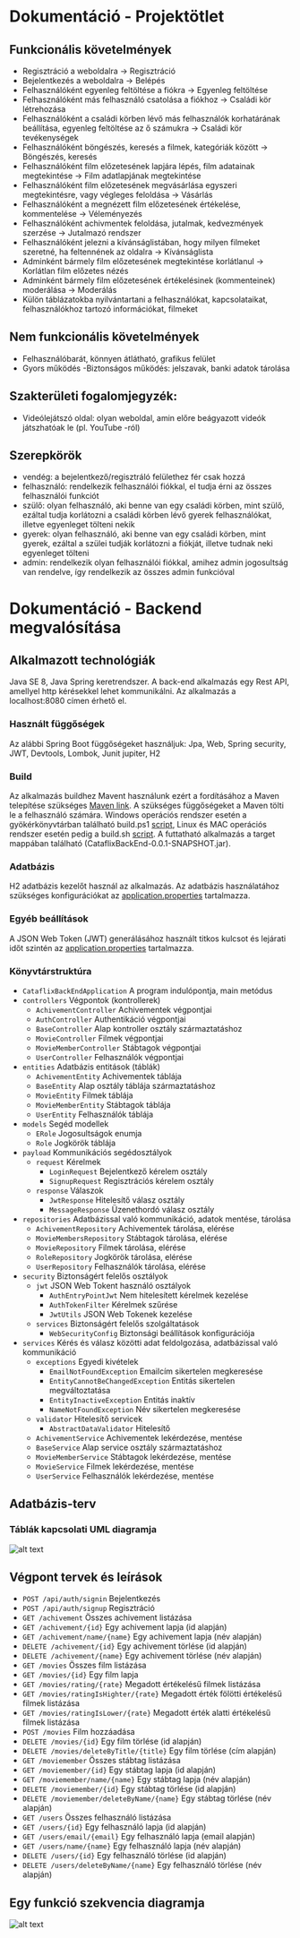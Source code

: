 # Dokumentáció - Projektötlet

## Funkcionális követelmények 
* Regisztráció a weboldalra -> Regisztráció 
* Bejelentkezés a weboldalra -> Belépés 
* Felhasználóként egyenleg feltöltése a fiókra -> Egyenleg feltöltése 
* Felhasználóként más felhasználó csatolása a fiókhoz -> Családi kör létrehozása 
* Felhasználóként a családi körben lévő más felhasználók korhatárának beállítása, egyenleg feltöltése az ő számukra -> Családi kör tevékenységek 
* Felhasználóként böngészés, keresés a filmek, kategóriák között -> Böngészés, keresés 
* Felhasználóként film előzetesének lapjára lépés, film adatainak megtekintése -> Film adatlapjának megtekintése 
* Felhasználóként film előzetesének megvásárlása egyszeri megtekintésre, vagy végleges feloldása -> Vásárlás 
* Felhasználóként a megnézett film előzetesének értékelése, kommentelése -> Véleményezés 
* Felhasználóként achivmentek feloldása, jutalmak, kedvezmények szerzése -> Jutalmazó rendszer 
* Felhasználóként jelezni a kívánságlistában, hogy milyen filmeket szeretné, ha feltennének az oldalra -> Kívánságlista 
* Adminként bármely film előzetesének megtekintése korlátlanul -> Korlátlan film előzetes nézés 
* Adminként bármely film előzetesének értékelésinek (kommenteinek) moderálása -> Moderálás 
* Külön táblázatokba nyilvántartani a felhasználókat, kapcsolataikat, felhasználókhoz tartozó információkat, filmeket

## Nem funkcionális követelmények 
* Felhasználóbarát, könnyen átlátható, grafikus felület 
* Gyors működés -Biztonságos működés: jelszavak, banki adatok tárolása

## Szakterületi fogalomjegyzék: 
* Videólejátszó oldal: olyan weboldal, amin előre beágyazott videók játszhatóak le (pl. YouTube -ról)

## Szerepkörök 
* vendég: a bejelentkező/regisztráló felülethez fér csak hozzá 
* felhasználó: rendelkezik felhasználói fiókkal, el tudja érni az összes felhasználói funkciót 
* szülő: olyan felhasználó, aki benne van egy családi körben, mint szülő, ezáltal tudja korlátozni a családi körben lévő gyerek felhasználókat, illetve egyenleget tölteni nekik 
* gyerek: olyan felhasználó, aki benne van egy családi körben, mint gyerek, ezáltal a szülei tudják korlátozni a fiókját, illetve tudnak neki egyenleget tölteni 
* admin: rendelkezik olyan felhasználói fiókkal, amihez admin jogosultság van rendelve, így rendelkezik az összes admin funkcióval

# Dokumentáció - Backend megvalósítása

## Alkalmazott technológiák
Java SE 8, Java Spring keretrendszer. A back-end alkalmazás egy Rest API, amellyel http kérésekkel lehet kommunikálni. Az alkalmazás a localhost:8080 címen érhető el.

### Használt függőségek
Az alábbi Spring Boot függőségeket használjuk: Jpa, Web, Spring security, JWT, Devtools, Lombok, Junit jupiter, H2

### Build
Az alkalmazás buildhez Mavent használunk ezért a fordításához a Maven telepítése szükséges [Maven link](https://maven.apache.org/download.cgi).
A szükséges függőségeket a Maven tölti le a felhasználó számára. Windows operációs rendszer esetén a gyökérkönyvtárban található build.ps1 [script](build.ps1), 
Linux és MAC operációs rendszer esetén pedig a build.sh [script](build.sh).
A futtatható alkalmazás a target mappában található (CataflixBackEnd-0.0.1-SNAPSHOT.jar).

### Adatbázis
H2 adatbázis kezelőt használ az alkalmazás.
Az adatbázis használatához szükséges konfigurációkat az [application.properties](src/main/resources/application.properties) tartalmazza.

### Egyéb beállítások
A JSON Web Token (JWT) generálásához használt titkos kulcsot és lejárati időt szintén az [application.properties](src/main/resources/application.properties) tartalmazza.

### Könyvtárstruktúra
* `CataflixBackEndApplication` A program indulópontja, main metódus
* `controllers` Végpontok (kontrollerek)
	* `AchivementController` Achivementek végpontjai
	* `AuthController` Authentikáció végpontjai
	* `BaseController` Alap kontroller osztály származtatáshoz
	* `MovieController` Filmek végpontjai
	* `MovieMemberController` Stábtagok végpontjai
	* `UserController` Felhasználók végpontjai
* `entities` Adatbázis entitások (táblák)
	* `AchivementEntity` Achivementek táblája
	* `BaseEntity` Alap osztály táblája származtatáshoz
	* `MovieEntity` Filmek táblája
	* `MovieMemberEntity` Stábtagok táblája
	* `UserEntity` Felhasználók táblája
* `models` Segéd modellek
	* `ERole` Jogosultságok enumja
	* `Role` Jogkörök táblája
* `payload` Kommunikációs segédosztályok
	* `request` Kérelmek
		* `LoginRequest` Bejelentkező kérelem osztály
		* `SignupRequest` Regisztrációs kérelem osztály
	* `response` Válaszok
		* `JwtResponse` Hitelesítő válasz osztály
		* `MessageResponse` Üzenethordó válasz osztály
* `repositories` Adatbázissal való kommunikáció, adatok mentése, tárolása
	* `AchivementRepository` Achivementek tárolása, elérése
	* `MovieMembersRepository` Stábtagok tárolása, elérése
	* `MovieRepository` Filmek tárolása, elérése
	* `RoleRepository` Jogkörök tárolása, elérése
	* `UserRepository` Felhasználók tárolása, elérése
* `security` Biztonságért felelős osztályok
	* `jwt` JSON Web Tokent használó osztályok
		* `AuthEntryPointJwt` Nem hitelesített kérelmek kezelése
		* `AuthTokenFilter` Kérelmek szűrése
		* `JwtUtils` JSON Web Tokenek kezelése
	* `services` Biztonságért felelős szolgáltatások
		* `WebSecurityConfig` Biztonsági beállítások konfigurációja
* `services` Kérés és válasz közötti adat feldolgozása, adatbázissal való kommunikáció
	* `exceptions` Egyedi kivételek
		* `EmailNotFoundException` Emailcím sikertelen megkeresése
		* `EntityCannotBeChangedException` Entitás sikertelen megváltoztatása
		* `EntityInactiveException` Entitás inaktív
		* `NameNotFoundException` Név sikertelen megkeresése
	* `validator` Hitelesítő servicek
		* `AbstractDataValidator` Hitelesítő
	* `AchivementService` Achivementek lekérdezése, mentése
	* `BaseService` Alap service osztály származtatáshoz
	* `MovieMemberService` Stábtagok lekérdezése, mentése
	* `MovieService` Filmek lekérdezése, mentése
	* `UserService` Felhasználók lekérdezése, mentése

## Adatbázis-terv
### Táblák kapcsolati UML diagramja
![alt text](https://github.com/Stalidald/Cflix/tree/develop/CataflixBackEnd/uml.png "UML diagram")

## Végpont tervek és leírások
* `POST /api/auth/signin` Bejelentkezés
* `POST /api/auth/signup` Regisztráció
* `GET /achivement` Összes achivement listázása
* `GET /achivement/{id}` Egy achivement lapja (id alapján)
* `GET /achivement/name/{name}` Egy achivement lapja (név alapján)
* `DELETE /achivement/{id}` Egy achivement törlése (id alapján)
* `DELETE /achivement/{name}` Egy achivement törlése (név alapján)
* `GET /movies` Összes film listázása
* `GET /movies/{id}` Egy film lapja
* `GET /movies/rating/{rate}` Megadott értékelésű filmek listázása
* `GET /movies/ratingIsHighter/{rate}` Megadott érték fölötti értékelésű filmek listázása
* `GET /movies/ratingIsLower/{rate}` Megadott érték alatti értékelésű filmek listázása
* `POST /movies` Film hozzáadása
* `DELETE /movies/{id}` Egy film törlése (id alapján)
* `DELETE /movies/deleteByTitle/{title}` Egy film törlése (cím alapján)
* `GET /moviemember` Összes stábtag listázása
* `GET /moviemember/{id}` Egy stábtag lapja (id alapján)
* `GET /moviemember/name/{name}` Egy stábtag lapja (név alapján)
* `DELETE /moviemember/{id}` Egy stábtag törlése (id alapján)
* `DELETE /moviemember/deleteByName/{name}` Egy stábtag törlése (név alapján)
* `GET /users` Összes felhasználó listázása
* `GET /users/{id}` Egy felhasználó lapja (id alapján)
* `GET /users/email/{email}` Egy felhasználó lapja (email alapján)
* `GET /users/name/{name}` Egy felhasználó lapja (név alapján)
* `DELETE /users/{id}` Egy felhasználó törlése (id alapján)
* `DELETE /users/deleteByName/{name}` Egy felhasználó törlése (név alapján)

## Egy funkció szekvencia diagramja
![alt text](https://github.com/Stalidald/Cflix/tree/develop/CataflixBackEnd/seq.png "Szekvencia diagram")
